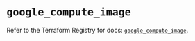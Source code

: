 # `google_compute_image`

Refer to the Terraform Registry for docs: [`google_compute_image`](https://registry.terraform.io/providers/hashicorp/google-beta/6.10.0/docs/resources/google_compute_image).
